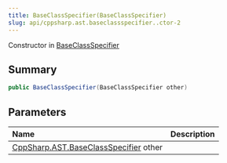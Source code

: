 ```yaml
---
title: BaseClassSpecifier(BaseClassSpecifier)
slug: api/cppsharp.ast.baseclassspecifier..ctor-2
---
```

Constructor in [BaseClassSpecifier](/api/cppsharp/ast/baseclassspecifier)

## Summary



```csharp
public BaseClassSpecifier(BaseClassSpecifier other)
```

## Parameters

|Name|Description|
|:---|:---|
|[CppSharp.AST.BaseClassSpecifier](/api/cppsharp/ast/baseclassspecifier) other||

